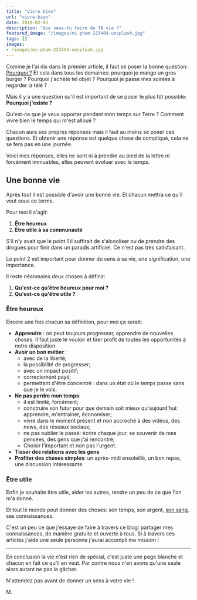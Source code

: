 ```yaml
---
title: "Vivre bien"
url: "vivre-bien"
date: 2019-02-03
description: "Que veux-tu faire de TA vie ?"
featured_image: "/images/mi-pham-223464-unsplash.jpg"
tags: []
images:
- /images/mi-pham-223464-unsplash.jpg
---
```


Comme je l'ai dis dans le premier article, il faut se poser la bonne question: [Pourquoi ?](https://vivrebien.fr/pourquoi/) Et cela dans tous les domaines: pourquoi je mange un gros burger ? Pourquoi j'achète tel objet ? Pourquoi je passe mes soirées à regarder la télé ?

Mais il y a une question qu'il est important de se poser le plus tôt possible: **Pourquoi j'existe ?**

Qu'est-ce que je veux apporter pendant mon temps sur Terre ? Comment vivre bien le temps qui m'est alloué ?

Chacun aura ses propres réponses mais il faut au moins se poser ces questions. Et obtenir une réponse est quelque chose de compliqué, cela ne se fera pas en une journée.

Voici mes réponses, elles ne sont ni à prendre au pied de la lettre ni forcément immuables, elles peuvent évoluer avec le temps.

## Une bonne vie

Après tout il est possible d'avoir une bonne vie. Et chacun mettra ce qu'il veut sous ce terme.

Pour moi il s'agit:

1. **Être heureux**
2. **Être utile à sa communauté**

S'il n'y avait que le point 1 il suffirait de s'alcooliser ou de prendre des drogues pour finir dans un paradis artificiel. Ce n'est pas très satisfaisant.

Le point 2 est important pour donner du sens à sa vie, une signification, une importance.

Il reste néanmoins deux choses à définir:

1. **Qu'est-ce qu'être heureux pour moi ?**
2. **Qu'est-ce qu'être utile ?**

### Être heureux

Encore une fois chacun sa définition, pour moi ça serait:

* **Apprendre** : on peut toujours progresser, apprendre de nouvelles choses. Il faut juste le vouloir et tirer profit de toutes les opportunités à notre disposition.
* **Avoir un bon métier** :
  * avec de la liberté;
  * la possibilité de progresser;
  * avec un impact positif;
  * correctement payé;
  * permettant d'être concentré : dans un état où le temps passe sans que je le vois.
* **Ne pas perdre mon temps**:
  * il est limité, forcément;
  * construire son futur pour que demain soit mieux qu'aujourd'hui: apprendre, m'entrainer, économiser;
  * vivre dans le moment présent et non accroché à des vidéos, des news, des réseaux sociaux;
  * ne pas oublier le passé: écrire chaque jour, se souvenir de mes pensées, des gens que j'ai rencontré;
  * Choisir l'important et non pas l'urgent.
* **Tisser des relations avec les gens**
* **Profiter des choses simples**: un après-midi ensoleillé, un bon repas, une discussion intéressante.

### Être utile

Enfin je souhaite être utile, aider les autres, rendre un peu de ce que l'on m'a donné.

Et tout le monde peut donner des choses: son temps, son argent, [son sang](https://dondesang.efs.sante.fr/), ses connaissances.

C'est un peu ce que j'essaye de faire à travers ce blog: partager mes connaissances, de manière gratuite et ouverte à tous. Si à travers ces articles j'aide une seule personne j'aurai accompli ma mission !

---

En conclusion la vie n'est rien de spécial, c'est juste une page blanche et chacun en fait ce qu'il en veut. Par contre nous n'en avons qu'une seule alors autant ne pas la gâcher.

N'attendez pas avant de donner un sens à votre vie !

M.
